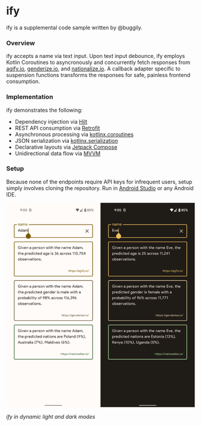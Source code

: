 # ify

ify is a supplemental code sample written by @buggily.

### Overview

ify accepts a name via text input. Upon text input debounce, ify employs Kotlin Coroutines to asyncronously and concurrently fetch responses from [agify.io][agify], [genderize.io][genderize], and [nationalize.io][nationalize]. A callback adapter specific to suspension functions transforms the responses for safe, painless frontend consumption.

### Implementation

ify demonstrates the following:

- Dependency injection via [Hilt][hilt]
- REST API consumption via [Retrofit][retrofit]
- Asynchronous processing via [kotlinx.coroutines][coroutines]
- JSON serialization via [kotlinx.serialization][serialization]
- Declarative layouts via [Jetpack Compose][compose]
- Unidirectional data flow via [MVVM][mvvm]

### Setup

Because none of the endpoints require API keys for infrequent users, setup simply involves cloning the repository. Run in [Android Studio][android studio] or any Android IDE.

<img src="./res/ify_light.png" alt="ify light" width=50%><img src="./res/ify_dark.png" alt="ify dark" width=50%>

*ify in dynamic light and dark modes*

[agify]: https://agify.io/
[genderize]: https://genderize.io/
[nationalize]: https://nationalize.io/

[hilt]: https://developer.android.com/training/dependency-injection/hilt-android/
[retrofit]: https://square.github.io/retrofit/
[coroutines]: https://github.com/Kotlin/kotlinx.coroutines/
[serialization]: https://github.com/Kotlin/kotlinx.serialization/
[compose]: https://developer.android.com/jetpack/compose/
[mvvm]: https://developer.android.com/topic/architecture/
[android studio]: https://developer.android.com/studio

